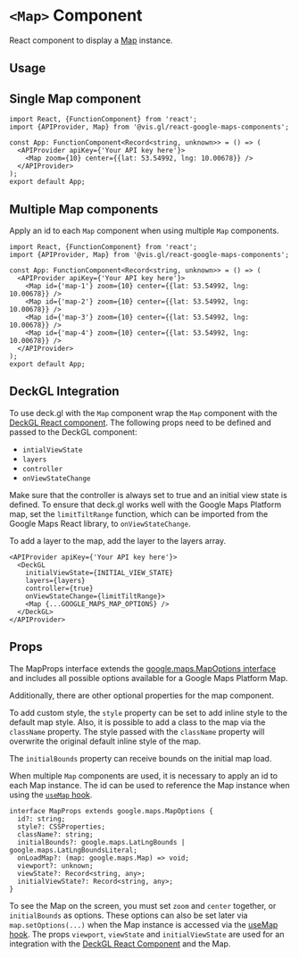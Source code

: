 # `<Map>` Component

React component to display
a [Map](https://developers.google.com/maps/documentation/javascript/reference/map#Map) instance.

## Usage

## Single Map component

```tsx
import React, {FunctionComponent} from 'react';
import {APIProvider, Map} from '@vis.gl/react-google-maps-components';

const App: FunctionComponent<Record<string, unknown>> = () => (
  <APIProvider apiKey={'Your API key here'}>
    <Map zoom={10} center={{lat: 53.54992, lng: 10.00678}} />
  </APIProvider>
);
export default App;
```

## Multiple Map components

Apply an id to each `Map` component when using multiple `Map` components.

```tsx
import React, {FunctionComponent} from 'react';
import {APIProvider, Map} from '@vis.gl/react-google-maps-components';

const App: FunctionComponent<Record<string, unknown>> = () => (
  <APIProvider apiKey={'Your API key here'}>
    <Map id={'map-1'} zoom={10} center={{lat: 53.54992, lng: 10.00678}} />
    <Map id={'map-2'} zoom={10} center={{lat: 53.54992, lng: 10.00678}} />
    <Map id={'map-3'} zoom={10} center={{lat: 53.54992, lng: 10.00678}} />
    <Map id={'map-4'} zoom={10} center={{lat: 53.54992, lng: 10.00678}} />
  </APIProvider>
);
export default App;
```

## DeckGL Integration

To use deck.gl with the `Map` component wrap the `Map` component with
the [DeckGL React component](https://deck.gl/docs/get-started/using-with-react). The following props need to be defined
and passed to the DeckGL component:

- `intialViewState`
- `layers`
- `controller`
- `onViewStateChange`

Make sure that the controller is always set to true and an initial view state is defined. To ensure that deck.gl works
well with the Google Maps Platform map, set the `limitTiltRange` function, which can be imported from the Google Maps React
library, to `onViewStateChange`.

To add a layer to the map, add the layer to the layers array.

```tsx
<APIProvider apiKey={'Your API key here'}>
  <DeckGL
    initialViewState={INITIAL_VIEW_STATE}
    layers={layers}
    controller={true}
    onViewStateChange={limitTiltRange}>
    <Map {...GOOGLE_MAPS_MAP_OPTIONS} />
  </DeckGL>
</APIProvider>
```

## Props

The MapProps interface extends
the [google.maps.MapOptions interface](https://developers.google.com/maps/documentation/javascript/reference/map#MapOptions)
and includes all possible options available for a Google Maps Platform Map.

Additionally, there are other optional properties for the map component.

To add custom style, the `style` property can be set to add inline style to the default map style. Also, it is possible
to add a class to the map via the `className` property. The style passed with the `className` property will overwrite
the original default inline style of the map.

The `initialBounds` property can receive bounds on the initial map load.

When multiple `Map` components are used, it is necessary to apply an id to each Map instance. The id can be used to reference the
Map instance when using the [`useMap` hook](../hooks/useMap.md).

```tsx
interface MapProps extends google.maps.MapOptions {
  id?: string;
  style?: CSSProperties;
  className?: string;
  initialBounds?: google.maps.LatLngBounds | google.maps.LatLngBoundsLiteral;
  onLoadMap?: (map: google.maps.Map) => void;
  viewport?: unknown;
  viewState?: Record<string, any>;
  initialViewState?: Record<string, any>;
}
```

To see the Map on the screen, you must set `zoom` and `center` together, or `initialBounds` as options. These
options can also be set later via `map.setOptions(...)` when the Map instance is accessed via
the [useMap hook](../hooks/useMap.md). The props `viewport`, `viewState` and `initialViewState` are used
for an integration with the [DeckGL React Component](https://deck.gl/docs/get-started/using-with-react) and the Map.
